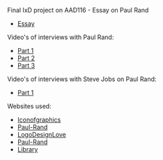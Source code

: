 Final IxD project on AAD116 - Essay on Paul Rand

+ [Essay](http://andrewwhann.github.io/Essay/paulrand.html)

Video's of interviews with Paul Rand:

+ [Part 1](https://www.youtube.com/watch?v=Ta4ef1xBeMA)
+ [Part 2](https://www.youtube.com/watch?v=LxiDNdM2-bM)
+ [Part 3](https://www.youtube.com/watch?v=2bA1LdQknbk)

Video's of interviews with Steve Jobs on Paul Rand:

+ [Part 1](https://www.youtube.com/watch?v=xb8idEf-Iak)

Websites used:

+ [Iconofgraphics](http://www.iconofgraphics.com/paul-rand/)
+ [Paul-Rand](http://www.paul-rand.com/foundation/books_print1997/#.VK8ne4qsU4S)
+ [LogoDesignLove](http://www.logodesignlove.com/next-logo-paul-rand)
+ [Paul-Rand](http://www.paul-rand.com/foundation/biography/#.VK8n6IqsU4Q)
+ [Library](http://library.rit.edu/gda/designer/paul-rand)



